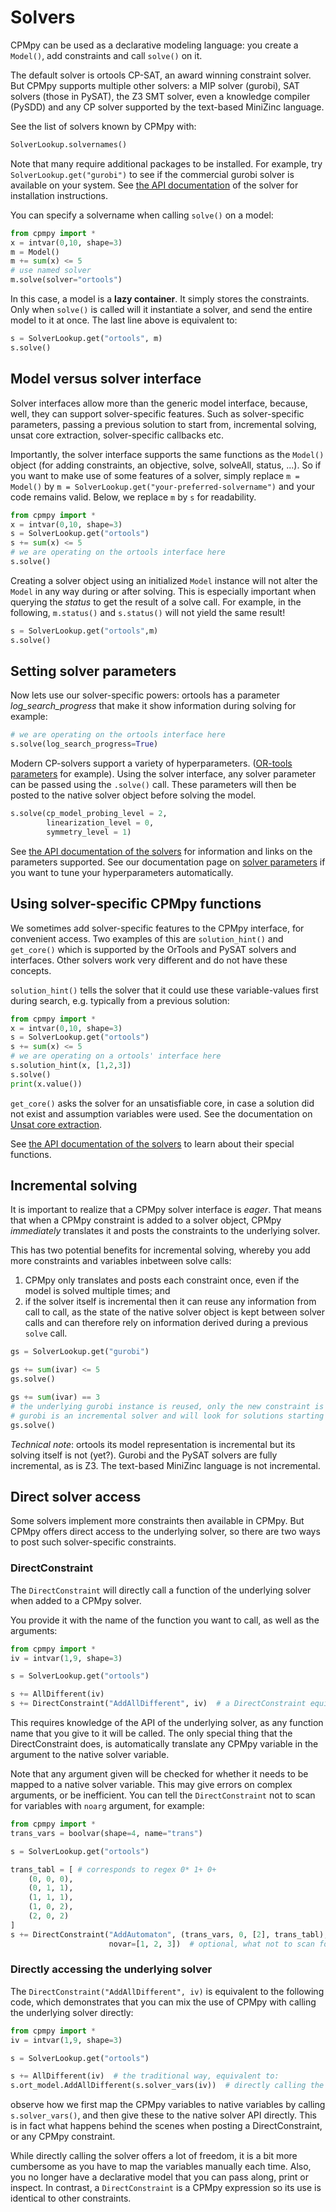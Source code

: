 # Solvers

CPMpy can be used as a declarative modeling language: you create a `Model()`, add constraints and call `solve()` on it.

The default solver is ortools CP-SAT, an award winning constraint solver. But CPMpy supports multiple other solvers: a MIP solver (gurobi), SAT solvers (those in PySAT), the Z3 SMT solver, even a knowledge compiler (PySDD) and any CP solver supported by the text-based MiniZinc language.

See the list of solvers known by CPMpy with:

```python
SolverLookup.solvernames()
```

Note that many require additional packages to be installed. For example, try `SolverLookup.get("gurobi")` to see if the commercial gurobi solver is available on your system. See [the API documentation](api/solvers.html) of the solver for installation instructions.

You can specify a solvername when calling `solve()` on a model:

```python
from cpmpy import *
x = intvar(0,10, shape=3)
m = Model()
m += sum(x) <= 5
# use named solver
m.solve(solver="ortools")
```

In this case, a model is a **lazy container**. It simply stores the constraints. Only when `solve()` is called will it instantiate a solver, and send the entire model to it at once. The last line above is equivalent to:
```python
s = SolverLookup.get("ortools", m)
s.solve()
```

## Model versus solver interface
Solver interfaces allow more than the generic model interface, because, well, they can support solver-specific features. Such as solver-specific parameters, passing a previous solution to start from, incremental solving, unsat core extraction, solver-specific callbacks etc.

Importantly, the solver interface supports the same functions as the `Model()` object (for adding constraints, an objective, solve, solveAll, status, ...). So if you want to make use of some features of a solver, simply replace `m = Model()` by `m = SolverLookup.get("your-preferred-solvername")` and your code remains valid. Below, we replace `m` by `s` for readability.

```python
from cpmpy import *
x = intvar(0,10, shape=3)
s = SolverLookup.get("ortools")
s += sum(x) <= 5
# we are operating on the ortools interface here
s.solve()
```

Creating a solver object using an initialized `Model` instance will not alter the `Model` in any way during or after solving. This is especially important when querying the _status_ to get the result of a solve call. For example, in the following, `m.status()` and `s.status()` will not yield the same result!

```python
s = SolverLookup.get("ortools",m)
s.solve()
```
## Setting solver parameters

Now lets use our solver-specific powers: ortools has a parameter _log_search_progress_ that make it show information during solving for example:

```python
# we are operating on the ortools interface here
s.solve(log_search_progress=True)
```

Modern CP-solvers support a variety of hyperparameters. ([OR-tools parameters](https://github.com/google/or-tools/blob/stable/ortools/sat/sat_parameters.proto) for example).
Using the solver interface, any solver parameter can be passed using the `.solve()` call.
These parameters will then be posted to the native solver object before solving the model.

```python
s.solve(cp_model_probing_level = 2,
        linearization_level = 0,
        symmetry_level = 1)
```

See [the API documentation of the solvers](api/solvers.html) for information and links on the parameters supported. See our documentation page on [solver parameters](solver_parameters.html) if you want to tune your hyperparameters automatically. 

## Using solver-specific CPMpy functions

We sometimes add solver-specific features to the CPMpy interface, for convenient access. Two examples of this are `solution_hint()` and `get_core()` which is supported by the OrTools and PySAT solvers and interfaces. Other solvers work very different and do not have these concepts.

`solution_hint()` tells the solver that it could use these variable-values first during search, e.g. typically from a previous solution:
```python
from cpmpy import *
x = intvar(0,10, shape=3)
s = SolverLookup.get("ortools")
s += sum(x) <= 5
# we are operating on a ortools' interface here
s.solution_hint(x, [1,2,3])
s.solve()
print(x.value())
```

`get_core()` asks the solver for an unsatisfiable core, in case a solution did not exist and assumption variables were used. See the documentation on [Unsat core extraction](unsat_core_extraction.html).

See [the API documentation of the solvers](api/solvers.html) to learn about their special functions.


## Incremental solving
It is important to realize that a CPMpy solver interface is _eager_. That means that when a CPMpy constraint is added to a solver object, CPMpy _immediately_ translates it and posts the constraints to the underlying solver.

This has two potential benefits for incremental solving, whereby you add more constraints and variables inbetween solve calls:

  1) CPMpy only translates and posts each constraint once, even if the model is solved multiple times; and 
  2) if the solver itself is incremental then it can reuse any information from call to call, as the state of the native solver object is kept between solver calls and can therefore rely on information derived during a previous `solve` call.

```python
gs = SolverLookup.get("gurobi")

gs += sum(ivar) <= 5 
gs.solve()

gs += sum(ivar) == 3
# the underlying gurobi instance is reused, only the new constraint is added to it.
# gurobi is an incremental solver and will look for solutions starting from the previous one.
gs.solve()
```
 
_Technical note_: ortools its model representation is incremental but its solving itself is not (yet?). Gurobi and the PySAT solvers are fully incremental, as is Z3. The text-based MiniZinc language is not incremental.

## Direct solver access
Some solvers implement more constraints then available in CPMpy. But CPMpy offers direct access to the underlying solver, so there are two ways to post such solver-specific constraints.

### DirectConstraint
The `DirectConstraint` will directly call a function of the underlying solver when added to a CPMpy solver. 

You provide it with the name of the function you want to call, as well as the arguments:

```python
from cpmpy import *
iv = intvar(1,9, shape=3)

s = SolverLookup.get("ortools")

s += AllDifferent(iv)
s += DirectConstraint("AddAllDifferent", iv)  # a DirectConstraint equivalent to the above for OrTools
```

This requires knowledge of the API of the underlying solver, as any function name that you give to it will be called. The only special thing that the DirectConstraint does, is automatically translate any CPMpy variable in the argument to the native solver variable.

Note that any argument given will be checked for whether it needs to be mapped to a native solver variable. This may give errors on complex arguments, or be inefficient. You can tell the `DirectConstraint` not to scan for variables with `noarg` argument, for example:

```python
from cpmpy import *
trans_vars = boolvar(shape=4, name="trans")

s = SolverLookup.get("ortools")

trans_tabl = [ # corresponds to regex 0* 1+ 0+
    (0, 0, 0),
    (0, 1, 1),
    (1, 1, 1),
    (1, 0, 2),
    (2, 0, 2)
]
s += DirectConstraint("AddAutomaton", (trans_vars, 0, [2], trans_tabl),
                      novar=[1, 2, 3])  # optional, what not to scan for vars
```

### Directly accessing the underlying solver

The `DirectConstraint("AddAllDifferent", iv)` is equivalent to the following code, which demonstrates that you can mix the use of CPMpy with calling the underlying solver directly: 

```python
from cpmpy import *
iv = intvar(1,9, shape=3)

s = SolverLookup.get("ortools")

s += AllDifferent(iv)  # the traditional way, equivalent to:
s.ort_model.AddAllDifferent(s.solver_vars(iv))  # directly calling the API, has to be with native variables
```

observe how we first map the CPMpy variables to native variables by calling `s.solver_vars()`, and then give these to the native solver API directly.  This is in fact what happens behind the scenes when posting a DirectConstraint, or any CPMpy constraint.

While directly calling the solver offers a lot of freedom, it is a bit more cumbersome as you have to map the variables manually each time. Also, you no longer have a declarative model that you can pass along, print or inspect. In contrast, a `DirectConstraint` is a CPMpy expression so its use is identical to other constraints.





